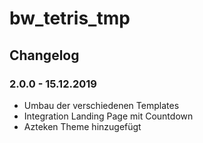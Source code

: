 # bw_tetris_tmp
## Changelog
### 2.0.0 - 15.12.2019
* Umbau der verschiedenen Templates
* Integration Landing Page mit Countdown
* Azteken Theme hinzugefügt